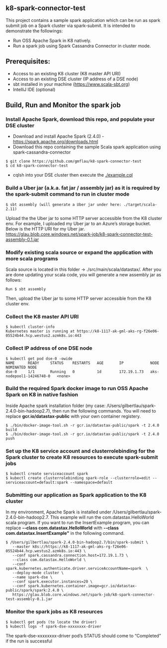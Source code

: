 ## k8-spark-connector-test
This project contains a sample spark application which can be run as spark submit job on a Spark cluster via spark-submit.  It is intended to demonstrate the followings:
* Run OSS Apache Spark in K8 natively.
* Run a spark job using Spark Cassandra Connector in cluster mode.

## Prerequisites:
* Access to an existing K8 cluster (K8 master API URI)
* Access to an existing DSE cluster (IP address of a DSE node)
* sbt installed in your machine (https://www.scala-sbt.org)
* IntelliJ IDE (optional)

## Build, Run and Monitor the spark job

### Install Apache Spark, download this repo, and populate your DSE cluster
* Download and install Apache Spark (2.4.0) - https://spark.apache.org/downloads.html
* Download this repo containing the sample Scala spark application using spark-cassandra-connector
```
$ git clone https://github.com/gmflau/k8-spark-connector-test 
$ cd k8-spark-connector-test
```
* cqlsh into your DSE cluster then execute the [./example.cql](./example.cql)


### Build a Uber jar (a.k.a. fat jar / assembly jar) as it is required by the spark-submit command to run in cluster mode
```
$ sbt assembly (will generate a Uber jar under here: ./target/scala-2.11)
```
Upload the the Uber jar to some HTTP server accessible from the K8 cluster env.
For example, I uploaded my Uber jar to an Azure’s storage bucket. Below is the HTTP URI for my Uber jar.
https://glau.blob.core.windows.net/spark-job/k8-spark-connector-test-assembly-0.1.jar


### Modify existing scala source or expand the application with more scala programs
Scala source is located in this folder -> ./src/main/scala/datastax/.
After you are done updating your scala code, you will generate a new assembly jar as follows:
```
Run $ sbt assembly 
```
Then, upload the Uber jar to some HTTP server accessible from the K8 cluster env.


### Collect the K8 master API URI
```
$ kubectl cluster-info
Kubernetes master is running at https://k8-1117-ak-gml-aks-rg-f26e06-05524b44.hcp.westus2.azmk8s.io:443
```


### Collect IP address of one DSE node
```
$ kubectl get pod dse-0 -owide
NAME      READY     STATUS    RESTARTS   AGE       IP            NODE                       NOMINATED NODE
dse-0     1/1       Running   0          1d        172.19.1.73   aks-nodepool1-14246748-0   <none>

```


### Build the required Spark docker image to run OSS Apache Spark on K8 in native fashion
Inside Apache spark installation folder (my case: /Users/gilbertlau/spark-2.4.0-bin-hadoop2.7), then run the following commands.  You will need to replace **gcr.io/datastax-public** with your own container registery.
```
$ ./bin/docker-image-tool.sh -r gcr.io/datastax-public/spark -t 2.4.0 build
$ ./bin/docker-image-tool.sh -r gcr.io/datastax-public/spark -t 2.4.0 push
```


### Set up the K8 service account and clusterrolebinding for the Spark cluster to create K8 resources to execute spark-submit jobs
```
$ kubectl create serviceaccount spark
$ kubectl create clusterrolebinding spark-role --clusterrole=edit --serviceaccount=default:spark --namespace=default
```


### Submitting our application as Spark application to the K8 cluster
In my environment, Apache Spark is installed under /Users/gilbertlau/spark-2.4.0-bin-hadoop2.7. This example will run the com.datastax.HelloWorld scala program. If you want to run the InsertExample program, you can replace **--class com.datastax.HelloWorld** with **--class com.datastax.InsertExample"** in the following command.
```
$ /Users/gilbertlau/spark-2.4.0-bin-hadoop2.7/bin/spark-submit \
   --master k8s://https://k8-1117-ak-gml-aks-rg-f26e06-05524b44.hcp.westus2.azmk8s.io:443 \
   --conf spark.cassandra.connection.host=172.19.1.73 \
   --class com.datastax.HelloWorld \
   --conf spark.kubernetes.authenticate.driver.serviceAccountName=spark  \
   --deploy-mode cluster \
   --name spark-dse \
   --conf spark.executor.instances=20 \
   --conf spark.kubernetes.container.image=gcr.io/datastax-public/spark/spark:2.4.0 \
   https://glau.blob.core.windows.net/spark-job/k8-spark-connector-test-assembly-0.1.jar
```


### Monitor the spark jobs as K8 resources
```
$ kubectl get pods (to locate the driver) 
$ kubectl logs -f spark-dse-xxxxxxxx-driver
```
The spark-dse-xxxxxxxx-driver pod’s STATUS should come to “Completed” if the run is successful

